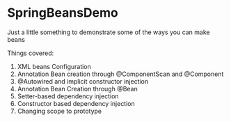 # SpringBeansDemo
Just a little something to demonstrate some of the ways you can make beans

Things covered:
1. XML beans Configuration
2. Annotation Bean creation through @ComponentScan and @Component
3. @Autowired and implicit constructor injection
4. Annotation Bean Creation through @Bean
5. Setter-based dependency injection
6. Constructor based dependency injection
7. Changing scope to prototype
